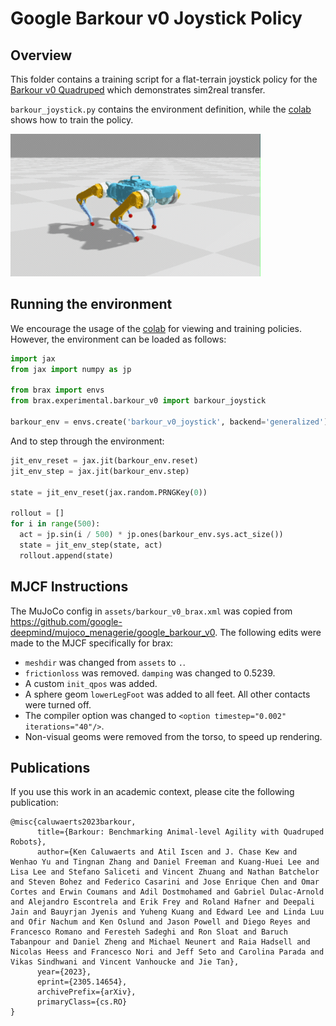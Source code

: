 # Google Barkour v0 Joystick Policy

## Overview

This folder contains a training script for a flat-terrain joystick policy for the [Barkour v0 Quadruped](https://ai.googleblog.com/2023/05/barkour-benchmarking-animal-level.html) which demonstrates sim2real transfer.

`barkour_joystick.py` contains the environment definition, while the [colab](https://colab.research.google.com/github/google/brax/blob/main/experimental/barkour_v0/barkour_v0_joystick.ipynb) shows how to train the policy.

<p float="left">
  <img src="assets/joystick.gif" width="400">
</p>

## Running the environment

We encourage the usage of the [colab](https://colab.research.google.com/github/google/brax/blob/main/experimental/barkour_v0/barkour_v0_joystick.ipynb) for viewing and training policies. However, the environment can be loaded as follows:

```python
import jax
from jax import numpy as jp

from brax import envs
from brax.experimental.barkour_v0 import barkour_joystick

barkour_env = envs.create('barkour_v0_joystick', backend='generalized')
```

And to step through the environment:

```python
jit_env_reset = jax.jit(barkour_env.reset)
jit_env_step = jax.jit(barkour_env.step)

state = jit_env_reset(jax.random.PRNGKey(0))

rollout = []
for i in range(500):
  act = jp.sin(i / 500) * jp.ones(barkour_env.sys.act_size())
  state = jit_env_step(state, act)
  rollout.append(state)
```

## MJCF Instructions

The MuJoCo config in `assets/barkour_v0_brax.xml` was copied from https://github.com/google-deepmind/mujoco_menagerie/google_barkour_v0. The following edits were made to the MJCF specifically for brax:

* `meshdir` was changed from `assets` to `.`.
* `frictionloss` was removed. `damping` was changed to 0.5239.
* A custom `init_qpos` was added.
* A sphere geom `lowerLegFoot` was added to all feet. All other contacts were turned off.
* The compiler option was changed to `<option timestep="0.002" iterations="40"/>`.
* Non-visual geoms were removed from the torso, to speed up rendering.

## Publications

If you use this work in an academic context, please cite the following publication:

    @misc{caluwaerts2023barkour,
          title={Barkour: Benchmarking Animal-level Agility with Quadruped Robots},
          author={Ken Caluwaerts and Atil Iscen and J. Chase Kew and Wenhao Yu and Tingnan Zhang and Daniel Freeman and Kuang-Huei Lee and Lisa Lee and Stefano Saliceti and Vincent Zhuang and Nathan Batchelor and Steven Bohez and Federico Casarini and Jose Enrique Chen and Omar Cortes and Erwin Coumans and Adil Dostmohamed and Gabriel Dulac-Arnold and Alejandro Escontrela and Erik Frey and Roland Hafner and Deepali Jain and Bauyrjan Jyenis and Yuheng Kuang and Edward Lee and Linda Luu and Ofir Nachum and Ken Oslund and Jason Powell and Diego Reyes and Francesco Romano and Feresteh Sadeghi and Ron Sloat and Baruch Tabanpour and Daniel Zheng and Michael Neunert and Raia Hadsell and Nicolas Heess and Francesco Nori and Jeff Seto and Carolina Parada and Vikas Sindhwani and Vincent Vanhoucke and Jie Tan},
          year={2023},
          eprint={2305.14654},
          archivePrefix={arXiv},
          primaryClass={cs.RO}
    }